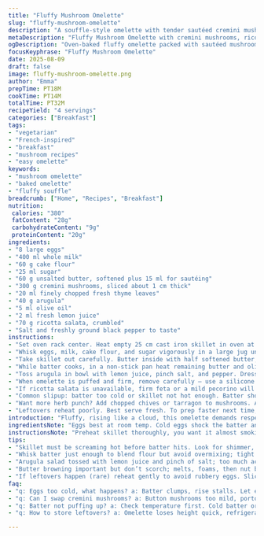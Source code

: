 ```yaml
---
title: "Fluffy Mushroom Omelette"
slug: "fluffy-mushroom-omelette"
description: "A souffle-style omelette with tender sautéed cremini mushrooms, fresh arugula tossed in a tangy lemon vinaigrette, topped with crumbly ricotta salata. Uses whole milk and cake flour for a lighter texture. Butter browns to nutty in a cast iron skillet before baking. Balanced between savory earthiness and fresh bite. Great vegetarian main course that feels fancy but is straightforward. Timing adapts to visual cues like golden edges and puffed center. Adds thyme for aroma, swaps portobello for cremini mushrooms for mildness and quicker cooking. Ricotta salata replaces fresh goat cheese for a firmer, saltier finish."
metaDescription: "Fluffy Mushroom Omelette with cremini mushrooms, ricotta salata, fresh thyme, and arugula salad dressed in lemon juice. Light souffle texture, browned butter base."
ogDescription: "Oven-baked fluffy omelette packed with sautéed mushrooms, thyme aroma, and a tangy arugula salad. Ricotta salata adds salty crunch. Watch for golden puffed edges."
focusKeyphrase: "Fluffy Mushroom Omelette"
date: 2025-08-09
draft: false
image: fluffy-mushroom-omelette.png
author: "Emma"
prepTime: PT18M
cookTime: PT14M
totalTime: PT32M
recipeYield: "4 servings"
categories: ["Breakfast"]
tags:
- "vegetarian"
- "French-inspired"
- "breakfast"
- "mushroom recipes"
- "easy omelette"
keywords:
- "mushroom omelette"
- "baked omelette"
- "fluffy souffle"
breadcrumb: ["Home", "Recipes", "Breakfast"]
nutrition: 
 calories: "380"
 fatContent: "28g"
 carbohydrateContent: "9g"
 proteinContent: "20g"
ingredients:
- "8 large eggs"
- "400 ml whole milk"
- "60 g cake flour"
- "25 ml sugar"
- "60 g unsalted butter, softened plus 15 ml for sautéing"
- "300 g cremini mushrooms, sliced about 1 cm thick"
- "20 ml finely chopped fresh thyme leaves"
- "40 g arugula"
- "5 ml olive oil"
- "2 ml fresh lemon juice"
- "70 g ricotta salata, crumbled"
- "Salt and freshly ground black pepper to taste"
instructions:
- "Set oven rack center. Heat empty 25 cm cast iron skillet in oven at 220 °C (430 °F). Wait until skillet gets hot and begins to shimmer through the oven light — that’s the key to the base crisping up well."
- "Whisk eggs, milk, cake flour, and sugar vigorously in a large jug until smooth and just combined. No lumps, no over-beating. Season lightly with salt — remember cheese and butter add salt later. The batter’s slightly loose but watch the consistency; too thick and it won’t puff well."
- "Take skillet out carefully. Butter inside with half softened butter, spreading evenly and letting the melted butter coat the base completely. Pour batter in immediately, evenly across. The sizzle you hear means it’s hot enough. Slide skillet back in. Bake about 14 minutes or until edges are puffed and deep golden brown with some cracking near the center but still set when gently pressed."
- "While batter cooks, in a non-stick pan heat remaining butter and olive oil on medium-high. Add mushrooms in batches to avoid steaming. Let them sit undisturbed 3-4 minutes before stirring so they brown beautifully. Add salt, pepper, and thyme, toss for 1 minute. Should smell earthy and herbaceous, no water pooling — if mushrooms sweat, they won't brown and lose flavor."
- "Toss arugula in bowl with lemon juice, pinch salt, and pepper. Dressing should be light with a slight zing from lemon to balance earthy mushrooms."
- "When omelette is puffed and firm, remove carefully — use a silicone spatula or just tilt pan allowing air to circulate and lift edges without puncturing. Scatter mushrooms over entire surface, crumble ricotta salata on top, then pile salad gently on one half or serve on the side. Eat immediately before the souffle deflates."
- "If ricotta salata is unavailable, firm feta or a mild pecorino will add similar salty texture. Cake flour replaced plain all-purpose flour to lighten the batter; you can substitute using sifted AP flour but expect slight less rise."
- "Common slipup: batter too cold or skillet not hot enough. Batter should be room temperature or slightly warm — cold batter slows rise. Also, don’t open oven often; even a peek drops temperature and flattens soufflé."
- "Want more herb punch? Add chopped chives or tarragon to mushrooms. Avoid watery greens; arugula works best for peppery freshness."
- "Leftovers reheat poorly. Best serve fresh. To prep faster next time, slice and cook mushrooms ahead, reheat gently just before plating."
introduction: "Fluffy, rising like a cloud, this omelette demands respect for its subtle dance between texture and aroma. I learned to swap portobello for cremini years back—faster, milder, no bitterness from thick gills. Cake flour = tender crumb, unlike tough all-purpose. Butter’s nutty browned edge is the baseline of flavor here; don’t skip heating skillet properly or you’ll end up with a dense flop instead of airy lift. Mushroom thyme combo is old but reliable; adds earthiness but keep herbs fresh and minimal or they’ll overpower. Lemon juice on arugula cuts mushroom richness perfectly. Rustic yet elegant. You see, timing’s less about clocks and more about how it looks and smells, remembering the buttery hiss as that batter hits the pan. Wake your senses."
ingredientsNote: "Eggs best at room temp. Cold eggs shock the batter and hamper rise. Whole milk preferred for richness; skim or 2% makes drier bake. Cake flour is softer than all-purpose, so you get a lighter souffle — if unavailable, sift all-purpose twice and measure carefully. Sugar balances earthiness subtly; can reduce slightly for savory only. Unsalted butter lets you control salt, plus it browns better than margarine or oil alone. Cremini mushrooms chosen for meaty texture without overwhelming the dish — button mushrooms are too mild, portobello too intense and slow to cook. Fresh thyme over dried for brightness. Arugula over spinach because of its sharp, peppery bite that balances fatty cheese and mushrooms. Ricotta salata is the twist—crumbly, salty, not as tangy as goat cheese but less soft so it holds on souffle without melting completely. Olive oil and lemon juice combo is a quick fresh dressing alternative to vinegars that might overpower. Salt and pepper should be added sparingly during initial steps to avoid curdling or excessive moisture release from mushrooms."
instructionsNote: "Preheat skillet thoroughly, you want it almost smoking hot—not just warm. This sets the base crust and tells you how your oven’s behaving. Whisking is crucial; mix just enough to blend flour but avoid overdoing or batter tightens and won’t rise properly. Butter coats skillet to prevent sticking and adds flavor, but melt only just before pouring batter—too early and it burns. Pour batter swiftly to keep heat high under it. Watch edges especially; when they start curling and have golden patches, the souffle is nearly done. Mushrooms need to be dry when they hit the pan. Don’t crowd. Stir delicately to let browning develop. Tossing herbs last minute preserves aroma. Arugula dress lightly—too much oil or acid can wilt greens prematurely. Assemble hot souffle with toppings immediately to maintain height and texture. Serve right away—wait and it deflates, losing magic. Timing is a dance of smells and visual cues not clocks; learn to read your oven and pan—every kitchen slightly different."
tips:
- "Skillet must be screaming hot before batter hits. Look for shimmer, slight smoke. Butter melts fast, layers base with nutty flavor. Pour batter quick; slow loses heat and kills rise. Don’t crowd pan when browning mushrooms. Let them brown undisturbed 3-4 min. Mushrooms sweat = no browning and watery texture. Use fresh thyme last minute to keep aroma sharp, dried herbs dull out fast."
- "Whisk batter just enough to blend flour but avoid overmixing; tight batter resists puff and rise. Eggs cold? Let sit room temp or warm gently. Cold batter clamps rise; ovens vary so use aroma and color cues. Golden edges curling up signal near done, center still jiggly then firm. Timing clocks lie; watch batter hiss on pour and oven smells for better timing."
- "Arugula salad tossed with lemon juice and pinch of salt; too much acid wilts it fast. Dressing light and fresh, avoids soggy greens on ricotta. Ricotta salata’s crumbly salty punch stands up well; feta or pecorino close substitutes but texture varies. Cake flour tenderizes crumb; no cake flour then sift AP twice, expect less lift, batter heavier. Sugar balances earthiness—can reduce for savory focus but subtle note fades."
- "Butter browning important but don’t scorch; melts, foams, then nut brown edges visible. Melt just before pouring batter, wait too long and bottom scorches. Skillet heat also sets crust. Mushrooms batch cooked to avoid steaming, no overcrowding. Toss herbs last minute after salt and pepper to keep freshness. Timing of mushrooms vs. bake matters; cook mushrooms while omelette baking, saves time."
- "If leftovers happen (rare) reheat gently to avoid rubbery eggs. Slice and pre-cook mushrooms ahead, keep dry, warm briefly before plating. Don’t open oven door early or often—heat loss flattens puff completely. Use visual cues over time—batter bubbling lightly, edges crisp and brown with subtle cracks. Adjust oven rack if top browns too fast, lower if center browns slowly."
faq:
- "q: Eggs too cold, what happens? a: Batter clumps, rise stalls. Let eggs sit room temp 30 min. Warm gently in bowl if needed. Cold shakes structure; heavier texture results. Small temp tweaks make big difference here."
- "q: Can I swap cremini mushrooms? a: Button mushrooms too mild, portobello big flavor, longer cook. Use cremini or mix small for balance. Dried thyme works but less punch aroma. Ricotta salata replaced with firm feta or mild pecorino; salt and melt differ but keep crumb texture."
- "q: Batter not puffing up? a: Check temperature first. Cold batter or underheated pan kills lift. Whisking overdone? Tight batter holds less air. Butter layer too thin or scorched? Also check flour type and freshness. Oven door opened early disrupts rise. If all else fails, try warming batter before pouring."
- "q: How to store leftovers? a: Omelette loses height quick, refrigerate in airtight container immediate. Reheat low temp to avoid rubberiness. Mushrooms kept separate reheated gently with oil. Arugula salad best fresh but can store dressed in fridge max few hours. No freezing recommended, texture ruined."

---
```

